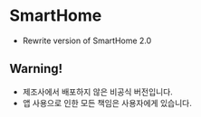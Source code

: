# SmartHome
* Rewrite version of SmartHome 2.0

## Warning!
* 제조사에서 배포하지 않은 비공식 버전입니다.
* 앱 사용으로 인한 모든 책임은 사용자에게 있습니다.